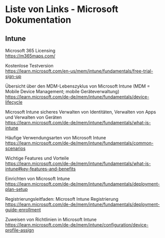 # Liste von Links - Microsoft Dokumentation

## Intune
Microsoft 365 Licensing  
https://m365maps.com/

Kostenlose Testversion    
https://learn.microsoft.com/en-us/mem/intune/fundamentals/free-trial-sign-up

Übersicht über den MDM-Lebenszyklus von Microsoft Intune (MDM = Mobile Device Management; mobile Geräteverwaltung)  
https://learn.microsoft.com/de-de/mem/intune/fundamentals/device-lifecycle

Microsoft Intune sicheres Verwalten von Identitäten, Verwalten von Apps und Verwalten von Geräten  
https://learn.microsoft.com/de-de/mem/intune/fundamentals/what-is-intune

Häufige Verwendungsarten von Microsoft Intune  
https://learn.microsoft.com/de-de/mem/intune/fundamentals/common-scenarios

Wichtige Features und Vorteile  
https://learn.microsoft.com/de-de/mem/intune/fundamentals/what-is-intune#key-features-and-benefits

Einrichten von Microsoft Intune  
https://learn.microsoft.com/de-de/mem/intune/fundamentals/deployment-plan-setup

Registrierungsleitfaden: Microsoft Intune Registrierung  
https://learn.microsoft.com/de-de/mem/intune/fundamentals/deployment-guide-enrollment

Zuweisen von Richtlinien in Microsoft Intune  
https://learn.microsoft.com/de-de/mem/intune/configuration/device-profile-assign